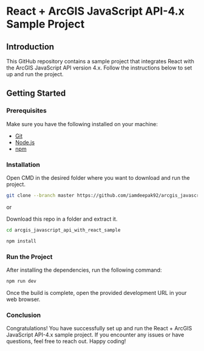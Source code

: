 # React + ArcGIS JavaScript API-4.x Sample Project

## Introduction

This GitHub repository contains a sample project that integrates React with the ArcGIS JavaScript API version 4.x. Follow the instructions below to set up and run the project.

## Getting Started

### Prerequisites

Make sure you have the following installed on your machine:

- [Git](https://git-scm.com/)
- [Node.js](https://nodejs.org/)
- [npm](https://www.npmjs.com/)

### Installation

Open CMD in the desired folder where you want to download and run the project.

```bash
git clone --branch master https://github.com/iamdeepak92/arcgis_javascript_api_with_react_sample.git
```

or

Download this repo in a folder and extract it.

```bash
cd arcgis_javascript_api_with_react_sample
```

```bash
npm install

```

### Run the Project

After installing the dependencies, run the following command:

```bash
npm run dev
```

Once the build is complete, open the provided development URL in your web browser.

### Conclusion

Congratulations! You have successfully set up and run the React + ArcGIS JavaScript API-4.x sample project. If you encounter any issues or have questions, feel free to reach out. Happy coding!
